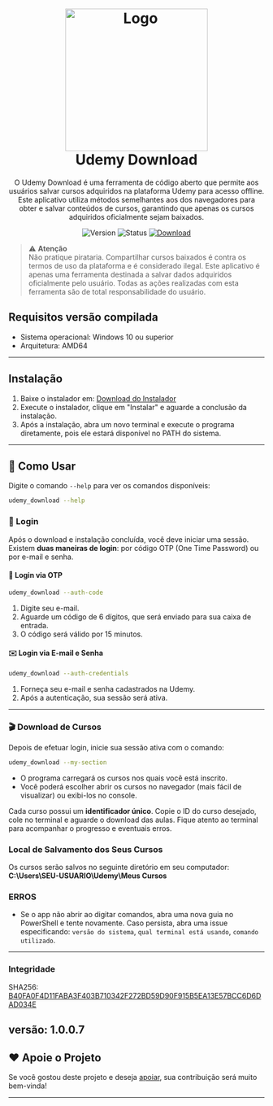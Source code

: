 <div align="center">
  <h1>
    <img src="assets/favicon.ico" alt="Logo" width="280"><br>
    Udemy Download
  </h1>
  <p align="center">
  O Udemy Download é uma ferramenta de código aberto que permite aos usuários salvar cursos adquiridos na plataforma Udemy para acesso offline. Este aplicativo utiliza métodos semelhantes aos dos navegadores para obter e salvar conteúdos de cursos, garantindo que apenas os cursos adquiridos oficialmente sejam baixados.</p>

  <p align="center">
    <img src="https://img.shields.io/badge/Version-1.0.0.4-orange?style=flat-square" alt="Version">
    <img src="https://img.shields.io/badge/Status-Active-success?style=flat-square" alt="Status">
    <a href="https://github.com/PauloCesar-dev404/Udemy-Download/raw/refs/heads/main/versions/win-amd64-SETUP.exe" target="_blank">
      <img src="https://img.shields.io/badge/Download-latest-blue?style=flat-square" alt="Download">
    </a>
  </p>
  </p>
</div>

> ⚠️ **Atenção**  
Não pratique pirataria. Compartilhar cursos baixados é contra os termos de uso da plataforma e é considerado ilegal. Este aplicativo é apenas uma ferramenta destinada a salvar dados adquiridos oficialmente pelo usuário. Todas as ações realizadas com esta ferramenta são de total responsabilidade do usuário.

## Requisitos versão compilada
- Sistema operacional: Windows 10 ou superior
- Arquitetura: AMD64

---

## Instalação

1. Baixe o instalador em: [Download do Instalador](https://github.com/PauloCesar-dev404/Udemy-Download/raw/refs/heads/main/versions/win-amd64-SETUP.exe)
2. Execute o instalador, clique em "Instalar" e aguarde a conclusão da instalação.
3. Após a instalação, abra um novo terminal e execute o programa diretamente, pois ele estará disponível no PATH do sistema.

---

## 🚀 Como Usar

Digite o comando `--help` para ver os comandos disponíveis:

```bash
udemy_download --help
```

### 🔑 Login

Após o download e instalação concluída, você deve iniciar uma sessão. Existem **duas maneiras de login**: por código OTP (One Time Password) ou por e-mail e senha.

#### 🔐 Login via OTP
```bash
udemy_download --auth-code
```
1. Digite seu e-mail.  
2. Aguarde um código de 6 dígitos, que será enviado para sua caixa de entrada.  
3. O código será válido por 15 minutos.

#### ✉️ Login via E-mail e Senha
```bash
udemy_download --auth-credentials 
```
1. Forneça seu e-mail e senha cadastrados na Udemy.  
2. Após a autenticação, sua sessão será ativa.

---

### 🎬 Download de Cursos

Depois de efetuar login, inicie sua sessão ativa com o comando:

```bash
udemy_download --my-section
```

- O programa carregará os cursos nos quais você está inscrito.
- Você poderá escolher abrir os cursos no navegador (mais fácil de visualizar) ou exibi-los no console.

Cada curso possui um **identificador único**. Copie o ID do curso desejado, cole no terminal e aguarde o download das aulas. Fique atento ao terminal para acompanhar o progresso e eventuais erros.

### Local de Salvamento dos Seus Cursos

Os cursos serão salvos no seguinte diretório em seu computador: **C:\Users\SEU-USUARIO\Udemy\Meus Cursos**

### ERROS
- Se o app não abrir ao digitar comandos, abra uma nova guia no PowerShell e tente novamente. Caso persista, abra uma issue especificando: `versão do sistema`, `qual terminal está usando`, `comando utilizado`.

---
### Integridade

SHA256: [B40FA0F4D11FABA3F403B710342F272BD59D90F915B5EA13E57BCC6D6DAD034E]()

versão: 1.0.0.7
---
## ❤️ Apoie o Projeto

Se você gostou deste projeto e deseja [apoiar](https://paulocesar-dev404.github.io/me-apoiando-online/), sua contribuição será muito bem-vinda!

---
